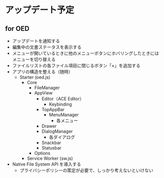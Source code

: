 # アップデート予定

## for OED
* アップデートを通知する
* 編集中の文書ステータスを表示する
* メニューが開いているときに他のメニューボタンにホバリングしたときにはメニューを切り替える
* ファイルリストの各ファイル項目に閉じるボタン「×」を追加する
* アプリの構造を整える（随時）
    * Starter (oed.js)
        * Core
            * FileManager
            * AppView
                * Editor（ACE Editor）
                    * Keybinding
                * TopAppBar
                    * MenuManager
                        * 各メニュー
                * Drawer
                * DialogManager
                    * 各ダイアログ
                * Snackbar
                * Statusbar
            * Options
        * Service Worker (sw.js)
* Native File System API を導入する
    * プライバシーポリシーの策定が必要で、しっかり考えないといけない
